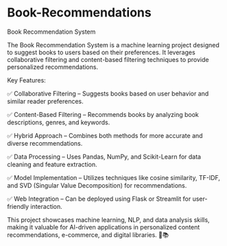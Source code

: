 # Book-Recommendations
Book Recommendation System

The Book Recommendation System is a machine learning project designed to suggest books to users based on their preferences. It leverages collaborative filtering and content-based filtering techniques to provide personalized recommendations.

Key Features:

✅ Collaborative Filtering – Suggests books based on user behavior and similar reader preferences.

✅ Content-Based Filtering – Recommends books by analyzing book descriptions, genres, and keywords.

✅ Hybrid Approach – Combines both methods for more accurate and diverse recommendations.

✅ Data Processing – Uses Pandas, NumPy, and Scikit-Learn for data cleaning and feature extraction.

✅ Model Implementation – Utilizes techniques like cosine similarity, TF-IDF, and SVD (Singular Value Decomposition) for recommendations.

✅ Web Integration – Can be deployed using Flask or Streamlit for user-friendly interaction.

This project showcases machine learning, NLP, and data analysis skills, making it valuable for AI-driven applications in personalized content recommendations, e-commerce, and digital libraries. 🚀📚
